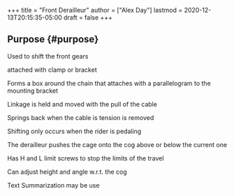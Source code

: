+++
title = "Front Derailleur"
author = ["Alex Day"]
lastmod = 2020-12-13T20:15:35-05:00
draft = false
+++

## Purpose {#purpose}

Used to shift the front gears

attached with clamp or bracket

Forms a box around the chain that attaches with a parallelogram to the mounting bracket

Linkage is held and moved with the pull of the cable

Springs back when the cable is tension is removed

Shifting only occurs when the rider is pedaling

The derailleur pushes the cage onto the cog above or below the current one

Has H and L limit screws to stop the limits of the travel

Can adjust height and angle w.r.t. the cog

Text Summarization may be use
